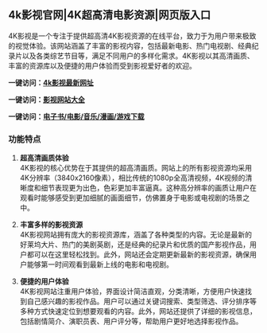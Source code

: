 <h2>4k影视官网|4K超高清电影资源|网页版入口</h2>

4K影视是一个专注于提供超高清4K影视资源的在线平台，致力于为用户带来极致的视觉体验。该网站涵盖了丰富的影视内容，包括最新电影、热门电视剧、经典纪录片以及各类综艺节目等，满足不同用户的多样化需求。4K影视以其高清画质、丰富的资源库以及便捷的用户体验而受到影视爱好者的欢迎。

<p><strong>一键访问：</strong><a href="https://4kzaixianyingshi.xxsnav.com/" target="_blank" ><strong>4k影视最新网址</strong></a></p>
<p><strong>一键访问：</strong><a href="https://yingshi.xxsnav.com/" target="_blank" ><strong>影视网站大全</strong></a></p>
<p><strong>一键访问：</strong><a href="https://wangpanziyuan.pages.dev/" target="_blank" ><strong>电子书/电影/音乐/漫画/游戏下载</strong></a></p>

### 功能特点
1. **超高清画质体验**  
   4K影视的核心优势在于其提供的超高清画质。网站上的所有影视资源均采用4K分辨率（3840x2160像素），相比传统的1080p全高清视频，4K视频的清晰度和细节表现更为出色，色彩更加丰富逼真。这种高分辨率的画质让用户在观看时能够感受到更加细腻的画面细节，仿佛置身于电影或电视剧的场景之中。

2. **丰富多样的影视资源**  
   4K影视网站拥有庞大的影视资源库，涵盖了各种类型的内容。无论是最新的好莱坞大片、热门的美剧英剧，还是经典的纪录片和优质的国产影视作品，用户都可以在这里轻松找到。此外，网站还会定期更新最新的影视资源，确保用户能够第一时间观看到最新上线的电影和电视剧。

3. **便捷的用户体验**  
   4K影视网站注重用户体验，界面设计简洁直观，分类清晰，方便用户快速找到自己感兴趣的影视作品。用户可以通过关键词搜索、类型筛选、评分排序等多种方式快速定位到想要观看的内容。此外，网站还提供了详细的影视信息，包括剧情简介、演职员表、用户评分等，帮助用户更好地选择影视作品。

